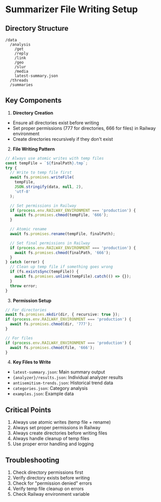 # Summarizer File Writing Setup

## Directory Structure
```
/data
  /analysis
    /get
    /reply
    /link
    /geo
    /slur
    /media
    latest-summary.json
  /threads
  /summaries
```

## Key Components

1. **Directory Creation**
- Ensure all directories exist before writing
- Set proper permissions (777 for directories, 666 for files) in Railway environment
- Create directories recursively if they don't exist

2. **File Writing Pattern**
```typescript
// Always use atomic writes with temp files
const tempFile = `${finalPath}.tmp`;
try {
  // Write to temp file first
  await fs.promises.writeFile(
    tempFile,
    JSON.stringify(data, null, 2),
    'utf-8'
  );

  // Set permissions in Railway
  if (process.env.RAILWAY_ENVIRONMENT === 'production') {
    await fs.promises.chmod(tempFile, '666');
  }

  // Atomic rename
  await fs.promises.rename(tempFile, finalPath);

  // Set final permissions in Railway
  if (process.env.RAILWAY_ENVIRONMENT === 'production') {
    await fs.promises.chmod(finalPath, '666');
  }
} catch (error) {
  // Clean up temp file if something goes wrong
  if (fs.existsSync(tempFile)) {
    await fs.promises.unlink(tempFile).catch(() => {});
  }
  throw error;
}
```

3. **Permission Setup**
```typescript
// For directories
await fs.promises.mkdir(dir, { recursive: true });
if (process.env.RAILWAY_ENVIRONMENT === 'production') {
  await fs.promises.chmod(dir, '777');
}

// For files
if (process.env.RAILWAY_ENVIRONMENT === 'production') {
  await fs.promises.chmod(file, '666');
}
```

4. **Key Files to Write**
- `latest-summary.json`: Main summary output
- `{analyzer}/results.json`: Individual analyzer results
- `antisemitism-trends.json`: Historical trend data
- `categories.json`: Category analysis
- `examples.json`: Example data

## Critical Points
1. Always use atomic writes (temp file + rename)
2. Always set proper permissions in Railway
3. Always create directories before writing files
4. Always handle cleanup of temp files
5. Use proper error handling and logging

## Troubleshooting
1. Check directory permissions first
2. Verify directory exists before writing
3. Check for "permission denied" errors
4. Verify temp file cleanup on errors
5. Check Railway environment variable 